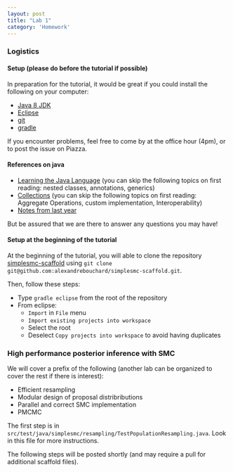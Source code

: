 ```yaml
---
layout: post
title: "Lab 1"
category: 'Homework'
---
```


### Logistics

#### Setup (please do before the tutorial if possible)

In preparation for the tutorial, it would be great if you could install the following on your computer:
 
- [Java 8 JDK](http://www.oracle.com/technetwork/java/javase/downloads/jdk8-downloads-2133151.html)
- [Eclipse](https://eclipse.org/downloads/) 
- [git](http://git-scm.com/)
- [gradle](https://gradle.org/)
 
If you encounter problems, feel free to come by at the office hour (4pm), or to post the issue on Piazza.

#### References on java

- [Learning the Java Language](http://docs.oracle.com/javase/tutorial/java/index.html) (you can skip the following topics on first reading: nested classes, annotations, generics) 
- [Collections](http://docs.oracle.com/javase/tutorial/collections/index.html) (you can skip the following topics on first reading: Aggregate Operations, custom implementation, Interoperability)
- [Notes from last year](http://www.stat.ubc.ca/~bouchard/courses/stat547-sp2013-14/lab/2014/01/15/lab2.html)

But be assured that we are there to answer any questions you may have!

#### Setup at the beginning of the tutorial

At the beginning of the tutorial, you will able to clone the repository [simplesmc-scaffold](https://github.com/alexandrebouchard/simplesmc-scaffold) using 
 ``git clone git@github.com:alexandrebouchard/simplesmc-scaffold.git``. 
 
Then, follow these steps:
 
- Type ``gradle eclipse`` from the root of the repository
- From eclipse:
   - ``Import`` in ``File`` menu
   - ``Import existing projects into workspace``
   - Select the root
   - Deselect ``Copy projects into workspace`` to avoid having duplicates
   
### High performance posterior inference with SMC

We will cover a prefix of the following (another lab can be organized to cover the rest if there is interest):

- Efficient resampling
- Modular design of proposal distribributions
- Parallel and correct SMC implementation
- PMCMC

The first step is in ``src/test/java/simplesmc/resampling/TestPopulationResampling.java``. Look in this file for more instructions.

The following steps will be posted shortly (and may require a pull for additional scaffold files).